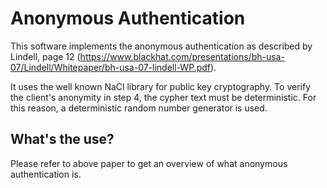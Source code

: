 Anonymous Authentication
========================

This software implements the anonymous authentication as described by Lindell, page 12
(https://www.blackhat.com/presentations/bh-usa-07/Lindell/Whitepaper/bh-usa-07-lindell-WP.pdf).

It uses the well known NaCl library for public key cryptography. To verify the client's anonymity in step 4,
the cypher text must be deterministic. For this reason, a deterministic random number generator is used.

## What's the use?

Please refer to above paper to get an overview of what anonymous authentication is.
